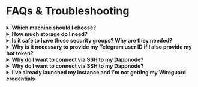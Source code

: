 # FAQs & Troubleshooting

<details>
    <summary><strong>Which machine should I choose?</strong></summary>
    
All available machines on AWS when launching an instance are suitable for running Dappnode. However, the best choice depends on your specific needs and intentions. Here's a general guide to help you decide:

- **Basic Testing and Development:** For basic testing or development purposes, where you don't need high performance or large storage, a smaller instance with 2 vCPUs and 4 GB RAM should be sufficient. This setup allows you to explore Dappnode functionalities without significant resource investment.

- **Running a Node**: For running a full node in any network, a more powerful instance is required. We recommend an instance with at least 2 vCPUs and 8 GB RAM, but to handle the heavy computational, an instance with 4 vCPUs, 16 GB RAM would be the perfect option.

Evaluate your use case and choose an instance that aligns with your performance and scalability requirements.

</details>

<details>
    <summary><strong>How much storage do I need?</strong></summary>
    
The storage requirements for your Dappnode instance depend largely on your intended use. Here are some guidelines for different scenarios:

- **Dappnode Testing:** For basic testing purposes, a minimum of 30 GB of disk space is recommended. This is sufficient for exploring the Dappnode environment and testing small applications without significant data storage needs.

- **Running a Node in Mainnet:** If you plan to run a full node in the Ethereum mainnet, you will need approximately 1.4 TB (1304 GiB)

- **Running a Node in Holesky:** For running a node in the Holesky testnet, you should allocate around 180 GB (168 GiB)
- **Running a Node in Lukso:** If your goal is to run a node in the Lukso network, you will need about 40 GB (38 GiB)
- **Running a Node in Gnosis:** To run a node in the Gnosis network, you should provision around 503 GB (469 GiB)

:::tip
Regardless of your initial choice, AWS EC2 allows you to scale your storage as needed after the instance is launched. You can easily adjust the storage size through the AWS EC2 UI to meet your growing needs.
:::

</details>

<details>
    <summary><strong>Is it safe to have those security groups? Why are they needed?</strong></summary>
    
Setting the security groups as explained in the <a href='/docs/user/dappnode-cloud/providers/aws/set-up-instance#instance-configuration'>Launch an instance</a> section does not automatically open the specified ports. This configuration allows services from your Dappnode to open the specified ports when needed. It's crucial to understand that having these inbound rules does not mean those ports are constantly exposed.
<br />
<br />

**SSH (Port 22):**

- Purpose: Allows you to securely connect to your instance via SSH.
- Why Needed: Essential for remote management and troubleshooting of your instance.

**HTTP (Port 80):**

- Purpose: Enables HTTP traffic to your instance.
- Why Needed: Required for accessing web services and interfaces hosted on your Dappnode.

**HTTPS (Port 443):**

- Purpose: Enables HTTPS traffic, providing secure access to web services.
- Why Needed: Ensures secure connections to web interfaces and services, protecting data in transit.

**Wireguard (Port 51820):**

- Purpose: Facilitates Wireguard VPN connections.
- Why Needed: Necessary for establishing secure VPN connections to your Dappnode instance.

**General TCP (Ports 1024-65535):**

- Purpose: Allows various TCP services to communicate over a wide range of ports.
- Why Needed: Ensures that your Dappnode instance can communicate effectively with other nodes and services, enhancing overall performance.

**General UDP (Ports 1024-65535):**

- Purpose: Allows various UDP services to communicate over a wide range of ports.
- Why Needed: Similar to TCP, but for UDP traffic, this rule ensures that your Dappnode instance can efficiently handle peer-to-peer connections and other UDP-based communications.\

:::tip
We recommend including all the ports mentioned in your security group inbound rules. This ensures that your Dappnode instance can perform optimally and access all necessary services. However, if you are an experienced user, you can customize these rules to suit your specific needs. You can control which ports to expose based on your security preferences and operational requirements.
:::

</details>

<details>
    <summary><strong>Why is it necessary to provide my Telegram user ID if I also provide my bot token?</strong></summary>
    
<p>If you want to run commands to your Dappnode via Telegram is it essential to provide your Telegram user ID. Even if you already provide the bot token, anyone with the bot's username could send messages (and running commands so) to your dappnode. This could lead on someone getting the wireguard credentials of your Dappnode and connecting to it.</p>
<p>That is why its mandatory to provide it, so your bot only listens to commands given by the account linked to your Telegram user ID.</p>
</details>

<details>
    <summary><strong>Why do I want to connect via SSH to my Dappnode?</strong></summary>

Connecting via SSH to your Dappnode allows you to access your instance's terminal directly. Even if you have obtained your Wireguard credentials via Telegram, having SSH access is important for several reasons:

- **Full Control:** SSH access gives you complete control over your Dappnode instance, allowing you to perform advanced configurations and manage the system directly.

- **Troubleshooting:** In case of potential issues or errors, accessing the terminal via SSH enables you to diagnose and fix problems efficiently.
- **Advanced Management:** You can run commands, update software, monitor system performance, and manage services that may not be accessible through the standard Dappnode UI.

Having SSH access is crucial for maintaining and managing your Dappnode instance effectively, ensuring you can handle any technical challenges that arise.

</details>

<details>
    <summary><strong>Why do I want to connect via SSH to my Dappnode?</strong></summary>

Connecting via SSH to your Dappnode allows you to access your instance's terminal directly. Even if you have obtained your Wireguard credentials via Telegram, having SSH access is important for several reasons:

- **Full Control:** SSH access gives you complete control over your Dappnode instance, allowing you to perform advanced configurations and manage the system directly.

- **Troubleshooting:** In case of potential issues or errors, accessing the terminal via SSH enables you to diagnose and fix problems efficiently.
- **Advanced Management:** You can run commands, update software, monitor system performance, and manage services that may not be accessible through the standard Dappnode UI.

Having SSH access is crucial for maintaining and managing your Dappnode instance effectively, ensuring you can handle any technical challenges that arise.

</details>

<details>
    <summary><strong>I've already launched my instance and I'm not getting my Wireguard credentials</strong></summary>

If you are not receiving your Wireguard credentials immediately after launching your instance, the Dappnode Image might still be installing. If this happens, wait a few minutes and try again.

- **Via SSH**: If you encounter this issue, exit your SSH session with the `exit` command in your instance terminal and reconnect as explained in the guide.
- **Via Telegram Bot**: Simply retry the `/get_wireguard_credentials` command after a short wait.

Additionally, ensure that your instance storage has not filled up during the installation. For a testing Dappnode (a Dappnode not intended to run a node in any network), we recommend at least 30 GB of storage.

</details>
